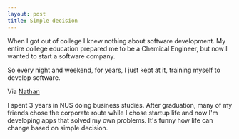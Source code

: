 ```yaml
---
layout: post
title: Simple decision
---
```

When I got out of college I knew nothing about software development. My entire college education prepared me to be a Chemical Engineer, but now I wanted to start a software company.

So every night and weekend, for years, I just kept at it, training myself to develop software.

  
Via [Nathan][0]

I spent 3 years in NUS doing business studies. After graduation, many of my friends chose the corporate route while I chose startup life and now I'm developing apps that solved my own problems. It's funny how life can change based on simple decision.


[0]: http://feedproxy.google.com/%7Er/svbtle/%7E3/lX1TYvcrG7o/downward